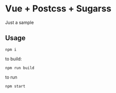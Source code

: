 # Vue + Postcss + Sugarss

Just a sample

## Usage

```
npm i
```

to build:

```
npm run build
```

to run

```
npm start
```

